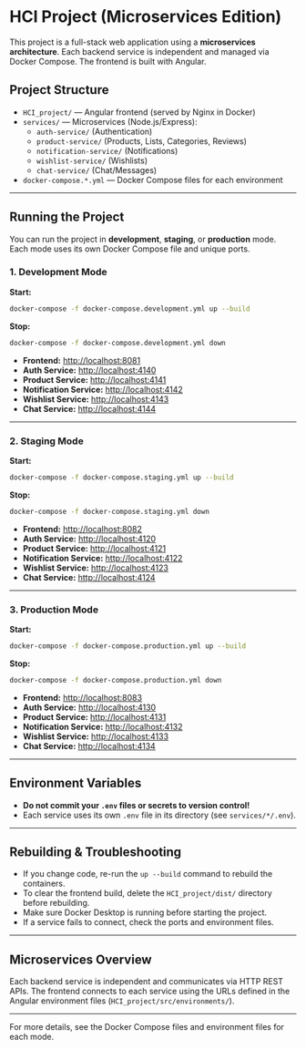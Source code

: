 # HCI Project (Microservices Edition)

This project is a full-stack web application using a **microservices architecture**. Each backend service is independent and managed via Docker Compose. The frontend is built with Angular.

## Project Structure

- `HCI_project/` — Angular frontend (served by Nginx in Docker)
- `services/` — Microservices (Node.js/Express):
  - `auth-service/` (Authentication)
  - `product-service/` (Products, Lists, Categories, Reviews)
  - `notification-service/` (Notifications)
  - `wishlist-service/` (Wishlists)
  - `chat-service/` (Chat/Messages)
- `docker-compose.*.yml` — Docker Compose files for each environment

---

## Running the Project

You can run the project in **development**, **staging**, or **production** mode. Each mode uses its own Docker Compose file and unique ports.

### 1. Development Mode

**Start:**
```sh
docker-compose -f docker-compose.development.yml up --build
```
**Stop:**
```sh
docker-compose -f docker-compose.development.yml down
```

- **Frontend:** [http://localhost:8081](http://localhost:8081)
- **Auth Service:** [http://localhost:4140](http://localhost:4140)
- **Product Service:** [http://localhost:4141](http://localhost:4141)
- **Notification Service:** [http://localhost:4142](http://localhost:4142)
- **Wishlist Service:** [http://localhost:4143](http://localhost:4143)
- **Chat Service:** [http://localhost:4144](http://localhost:4144)

---

### 2. Staging Mode

**Start:**
```sh
docker-compose -f docker-compose.staging.yml up --build
```
**Stop:**
```sh
docker-compose -f docker-compose.staging.yml down
```

- **Frontend:** [http://localhost:8082](http://localhost:8082)
- **Auth Service:** [http://localhost:4120](http://localhost:4120)
- **Product Service:** [http://localhost:4121](http://localhost:4121)
- **Notification Service:** [http://localhost:4122](http://localhost:4122)
- **Wishlist Service:** [http://localhost:4123](http://localhost:4123)
- **Chat Service:** [http://localhost:4124](http://localhost:4124)

---

### 3. Production Mode

**Start:**
```sh
docker-compose -f docker-compose.production.yml up --build
```
**Stop:**
```sh
docker-compose -f docker-compose.production.yml down
```

- **Frontend:** [http://localhost:8083](http://localhost:8083)
- **Auth Service:** [http://localhost:4130](http://localhost:4130)
- **Product Service:** [http://localhost:4131](http://localhost:4131)
- **Notification Service:** [http://localhost:4132](http://localhost:4132)
- **Wishlist Service:** [http://localhost:4133](http://localhost:4133)
- **Chat Service:** [http://localhost:4134](http://localhost:4134)

---

## Environment Variables

- **Do not commit your `.env` files or secrets to version control!**
- Each service uses its own `.env` file in its directory (see `services/*/.env`).

---

## Rebuilding & Troubleshooting

- If you change code, re-run the `up --build` command to rebuild the containers.
- To clear the frontend build, delete the `HCI_project/dist/` directory before rebuilding.
- Make sure Docker Desktop is running before starting the project.
- If a service fails to connect, check the ports and environment files.

---

## Microservices Overview

Each backend service is independent and communicates via HTTP REST APIs. The frontend connects to each service using the URLs defined in the Angular environment files (`HCI_project/src/environments/`).

---

For more details, see the Docker Compose files and environment files for each mode. 